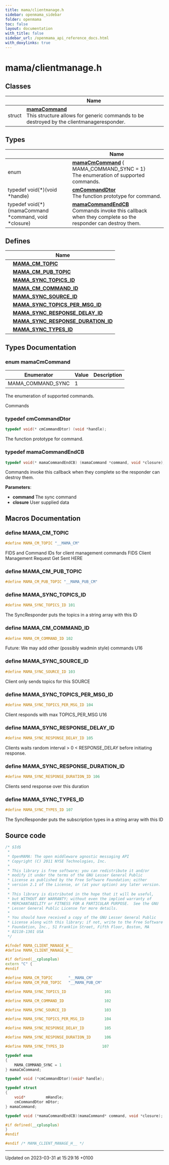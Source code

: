 ```yaml
---
title: mama/clientmanage.h
sidebar: openmama_sidebar
folder: openmama
toc: false
layout: documentation
with_title: false
sidebar_url: /openmama_api_reference_docs.html
with_doxylinks: true
---
```


# mama/clientmanage.h



## Classes

|                | Name           |
| -------------- | -------------- |
| struct | **[mamaCommand](structmamaCommand.html)** <br>This structure allows for generic commands to be destroyed by the clientmanageresponder.  |

## Types

|                | Name           |
| -------------- | -------------- |
| enum| **[mamaCmCommand](clientmanage_8h.html#enum-mamacmcommand)** { MAMA_COMMAND_SYNC = 1}<br>The enumeration of supported commands.  |
| typedef void(*)(void *handle) | **[cmCommandDtor](clientmanage_8h.html#typedef-cmcommanddtor)** <br>The function prototype for command.  |
| typedef void(*)(mamaCommand *command, void *closure) | **[mamaCommandEndCB](clientmanage_8h.html#typedef-mamacommandendcb)** <br>Commands invoke this callback when they complete so the responder can destroy them.  |

## Defines

|                | Name           |
| -------------- | -------------- |
|  | **[MAMA_CM_TOPIC](clientmanage_8h.html#define-mama-cm-topic)**  |
|  | **[MAMA_CM_PUB_TOPIC](clientmanage_8h.html#define-mama-cm-pub-topic)**  |
|  | **[MAMA_SYNC_TOPICS_ID](clientmanage_8h.html#define-mama-sync-topics-id)**  |
|  | **[MAMA_CM_COMMAND_ID](clientmanage_8h.html#define-mama-cm-command-id)**  |
|  | **[MAMA_SYNC_SOURCE_ID](clientmanage_8h.html#define-mama-sync-source-id)**  |
|  | **[MAMA_SYNC_TOPICS_PER_MSG_ID](clientmanage_8h.html#define-mama-sync-topics-per-msg-id)**  |
|  | **[MAMA_SYNC_RESPONSE_DELAY_ID](clientmanage_8h.html#define-mama-sync-response-delay-id)**  |
|  | **[MAMA_SYNC_RESPONSE_DURATION_ID](clientmanage_8h.html#define-mama-sync-response-duration-id)**  |
|  | **[MAMA_SYNC_TYPES_ID](clientmanage_8h.html#define-mama-sync-types-id)**  |

## Types Documentation

### enum mamaCmCommand

| Enumerator | Value | Description |
| ---------- | ----- | ----------- |
| MAMA_COMMAND_SYNC | 1|   |



The enumeration of supported commands. 

Commands 


### typedef cmCommandDtor

```cpp
typedef void(* cmCommandDtor) (void *handle);
```

The function prototype for command. 

### typedef mamaCommandEndCB

```cpp
typedef void(* mamaCommandEndCB) (mamaCommand *command, void *closure);
```

Commands invoke this callback when they complete so the responder can destroy them. 

**Parameters**: 

  * **command** The sync command 
  * **closure** User supplied data 





## Macros Documentation

### define MAMA_CM_TOPIC

```cpp
#define MAMA_CM_TOPIC "__MAMA_CM"
```


FIDS and Command IDs for client management commands FIDS Client Management Request Get Sent HERE 


### define MAMA_CM_PUB_TOPIC

```cpp
#define MAMA_CM_PUB_TOPIC "__MAMA_PUB_CM"
```


### define MAMA_SYNC_TOPICS_ID

```cpp
#define MAMA_SYNC_TOPICS_ID 101
```


The SyncResponder puts the topics in a string array with this ID 


### define MAMA_CM_COMMAND_ID

```cpp
#define MAMA_CM_COMMAND_ID 102
```


Future: We may add other (possibly wadmin style) commands U16 


### define MAMA_SYNC_SOURCE_ID

```cpp
#define MAMA_SYNC_SOURCE_ID 103
```


Client only sends topics for this SOURCE 


### define MAMA_SYNC_TOPICS_PER_MSG_ID

```cpp
#define MAMA_SYNC_TOPICS_PER_MSG_ID 104
```


Client responds with max TOPICS_PER_MSG U16 


### define MAMA_SYNC_RESPONSE_DELAY_ID

```cpp
#define MAMA_SYNC_RESPONSE_DELAY_ID 105
```


Clients waits random interval > 0 < RESPONSE_DELAY before initiating response. 


### define MAMA_SYNC_RESPONSE_DURATION_ID

```cpp
#define MAMA_SYNC_RESPONSE_DURATION_ID 106
```


Clients send response over this duration 


### define MAMA_SYNC_TYPES_ID

```cpp
#define MAMA_SYNC_TYPES_ID 107
```


The SyncResponder puts the subscription types in a string array with this ID 


## Source code

```cpp
/* $Id$
 *
 * OpenMAMA: The open middleware agnostic messaging API
 * Copyright (C) 2011 NYSE Technologies, Inc.
 *
 * This library is free software; you can redistribute it and/or
 * modify it under the terms of the GNU Lesser General Public
 * License as published by the Free Software Foundation; either
 * version 2.1 of the License, or (at your option) any later version.
 *
 * This library is distributed in the hope that it will be useful,
 * but WITHOUT ANY WARRANTY; without even the implied warranty of
 * MERCHANTABILITY or FITNESS FOR A PARTICULAR PURPOSE.  See the GNU
 * Lesser General Public License for more details.
 *
 * You should have received a copy of the GNU Lesser General Public
 * License along with this library; if not, write to the Free Software
 * Foundation, Inc., 51 Franklin Street, Fifth Floor, Boston, MA
 * 02110-1301 USA
 */

#ifndef MAMA_CLIENT_MANAGE_H__
#define MAMA_CLIENT_MANAGE_H__

#if defined(__cplusplus)
extern "C" {
#endif

#define MAMA_CM_TOPIC       "__MAMA_CM"
#define MAMA_CM_PUB_TOPIC   "__MAMA_PUB_CM"

#define MAMA_SYNC_TOPICS_ID                 101

#define MAMA_CM_COMMAND_ID                  102

#define MAMA_SYNC_SOURCE_ID                 103

#define MAMA_SYNC_TOPICS_PER_MSG_ID         104

#define MAMA_SYNC_RESPONSE_DELAY_ID         105

#define MAMA_SYNC_RESPONSE_DURATION_ID      106

#define MAMA_SYNC_TYPES_ID                 107

typedef enum 
{
    MAMA_COMMAND_SYNC = 1 
} mamaCmCommand;

typedef void (*cmCommandDtor)(void* handle);

typedef struct
{
    void*         mHandle;
    cmCommandDtor mDtor; 
} mamaCommand;

typedef void (*mamaCommandEndCB)(mamaCommand* command, void *closure);

#if defined(__cplusplus)
}
#endif

#endif /* MAMA_CLIENT_MANAGE_H__ */
```


-------------------------------

Updated on 2023-03-31 at 15:29:16 +0100
